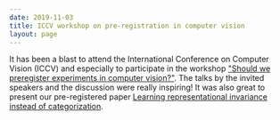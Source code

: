 ```yaml
---
date: 2019-11-03
title: ICCV workshop on pre-registration in computer vision
layout: page
---
```

It has been a blast to attend the International Conference on Computer Vision (ICCV) and especially to participate in the workshop ["Should we preregister experiments in computer vision?"](https://preregister.vision/). The talks by the invited speakers and the discussion were really inspiring! It was also great to present our pre-registered paper [Learning representational invariance instead of categorization](http://openaccess.thecvf.com/content_ICCVW_2019/html/PreReg/Hernandez-Garcia_Learning_Representational_Invariance_Instead_of_Categorization_ICCVW_2019_paper.html).
